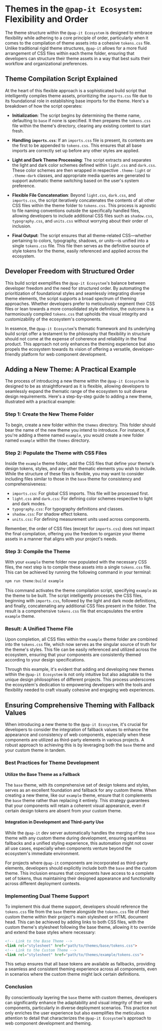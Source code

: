 # Themes in the `@pap-it Ecosystem`: Flexibility and Order

The theme structure within the `@pap-it Ecosystem` is designed to embrace flexibility while adhering to a core principle of order, particularly when it comes to the compilation of theme assets into a cohesive `tokens.css` file. Unlike traditional rigid theme structures, `@pap-it` allows for a more fluid arrangement of CSS files within each theme folder, ensuring that developers can structure their theme assets in a way that best suits their workflow and organizational preferences.

## Theme Compilation Script Explained

At the heart of this flexible approach is a sophisticated build script that intelligently compiles theme assets, prioritizing the `imports.css` file due to its foundational role in establishing base imports for the theme. Here's a breakdown of how the script operates:

- **Initialization**: The script begins by determining the theme name, defaulting to `base` if none is specified. It then prepares the `tokens.css` file within the theme's directory, clearing any existing content to start fresh.

- **Handling `imports.css`**: If an `imports.css` file is present, its contents are the first to be appended to `tokens.css`. This ensures that all base imports are correctly set up before any other styles are applied.

- **Light and Dark Theme Processing**: The script extracts and separates the light and dark color schemes defined within `light.css` and `dark.css`. These color schemes are then wrapped in respective `.theme-light` or `.theme-dark` classes, and appropriate media queries are generated to support automatic theme switching based on the user's system preference.

- **Flexible File Concatenation**: Beyond `light.css`, `dark.css`, and `imports.css`, the script iteratively concatenates the contents of all other CSS files within the theme folder to `tokens.css`. This process is agnostic to file naming conventions outside the specifically handled files, allowing developers to include additional CSS files such as `shadow.css`, `typography.css`, and `units.css` without worrying about their order of inclusion.

- **Final Output**: The script ensures that all theme-related CSS—whether pertaining to colors, typography, shadows, or units—is unified into a single `tokens.css` file. This file then serves as the definitive source of style tokens for the theme, easily referenced and applied across the ecosystem.

## Developer Freedom with Structured Order

This build script exemplifies the `@pap-it Ecosystem`'s balance between developer freedom and the need for structured order. By automating the prioritization of foundational styles and seamlessly integrating diverse theme elements, the script supports a broad spectrum of theming approaches. Whether developers prefer to meticulously segment their CSS files or lean towards a more consolidated style definition, the outcome is a harmoniously compiled `tokens.css` that upholds the visual integrity and customizability of the ecosystem's components.

In essence, the `@pap-it Ecosystem`'s thematic framework and its underlying build script offer a testament to the philosophy that flexibility in structure should not come at the expense of coherence and reliability in the final product. This approach not only enhances the theming experience but also propels the ecosystem towards its vision of offering a versatile, developer-friendly platform for web component development.

## Adding a New Theme: A Practical Example

The process of introducing a new theme within the `@pap-it Ecosystem` is designed to be as straightforward as it is flexible, allowing developers to seamlessly expand the thematic range of the ecosystem to suit diverse design requirements. Here's a step-by-step guide to adding a new theme, illustrated with a practical example:

### Step 1: Create the New Theme Folder

To begin, create a new folder within the `themes` directory. This folder should bear the name of the new theme you intend to introduce. For instance, if you're adding a theme named `example`, you would create a new folder named `example` within the `themes` directory.

### Step 2: Populate the Theme with CSS Files

Inside the `example` theme folder, add the CSS files that define your theme's design tokens, styles, and any other thematic elements you wish to include. While the structure of these files is flexible, you may want to consider including files similar to those in the `base` theme for consistency and comprehensiveness:

- `imports.css`: For global CSS imports. This file will be processed first.
- `light.css` and `dark.css`: For defining color schemes respective to light and dark modes.
- `typography.css`: For typography definitions and classes.
- `shadow.css`: For shadow effect tokens.
- `units.css`: For defining measurement units used across components.

Remember, the order of CSS files (except for `imports.css`) does not impact the final compilation, offering you the freedom to organize your theme assets in a manner that aligns with your project's needs.

### Step 3: Compile the Theme

With your `example` theme folder now populated with the necessary CSS files, the next step is to compile these assets into a single `tokens.css` file. This can be achieved by running the following command in your terminal:

```bash
npm run theme:build example
```

This command activates the theme compilation script, specifying `example` as the theme to be built. The script intelligently processes the CSS files, beginning with `imports.css`, followed by the light and dark mode definitions, and finally, concatenating any additional CSS files present in the folder. The result is a comprehensive `tokens.css` file that encapsulates the entire `example` theme.

### Result: A Unified Theme File

Upon completion, all CSS files within the `example` theme folder are combined into the `tokens.css` file, which now serves as the singular source of truth for the theme's styles. This file can be easily referenced and utilized across the ecosystem, ensuring that your components are consistently themed according to your design specifications.

Through this example, it's evident that adding and developing new themes within the `@pap-it Ecosystem` is not only intuitive but also adaptable to the unique design philosophies of different projects. This process underscores the ecosystem's dedication to empowering developers with the tools and flexibility needed to craft visually cohesive and engaging web experiences.

## Ensuring Comprehensive Theming with Fallback Values

When introducing a new theme to the `@pap-it Ecosystem`, it's crucial for developers to consider the integration of fallback values to enhance the appearance and consistency of web components, especially when these components are utilized as third-party elements in various projects. A robust approach to achieving this is by leveraging both the `base` theme and your custom theme in tandem.

### Best Practices for Theme Development

#### Utilize the Base Theme as a Fallback

The `base` theme, with its comprehensive set of design tokens and styles, serves as an excellent foundation and fallback for any custom theme. When creating a new theme, like our `example` theme, ensure that it complements the `base` theme rather than replacing it entirely. This strategy guarantees that your components will retain a coherent visual appearance, even if certain design tokens are absent from your custom theme.

#### Integration in Development and Third-party Use

While the `@pap-it` dev server automatically handles the merging of the `base` theme with any custom theme during development, ensuring seamless fallbacks and a unified styling experience, this automation might not cover all use cases, especially when components venture beyond the ecosystem's immediate environment.

For projects where `@pap-it` components are incorporated as third-party elements, developers should explicitly include both the `base` and the custom theme. This inclusion ensures that components have access to a complete set of tokens, thus maintaining their designed appearance and functionality across different deployment contexts.

### Implementing Dual Theme Support

To implement this dual theme support, developers should reference the `tokens.css` file from the `base` theme alongside the `tokens.css` file of their custom theme within their project's main stylesheet or HTML document head. This can be achieved by adding links to both CSS files, with the custom theme's stylesheet following the base theme, allowing it to override and extend the base styles where necessary:

```html
<!-- Link to the Base Theme -->
<link rel="stylesheet" href="path/to/themes/base/tokens.css">
<!-- Link to the Custom Theme -->
<link rel="stylesheet" href="path/to/themes/example/tokens.css">
```

This setup ensures that all base tokens are available as fallbacks, providing a seamless and consistent theming experience across all components, even in scenarios where the custom theme might lack certain definitions.

### Conclusion

By conscientiously layering the `base` theme with custom themes, developers can significantly enhance the adaptability and visual integrity of their web components, particularly in diverse deployment scenarios. This practice not only enriches the user experience but also exemplifies the meticulous attention to detail that characterizes the `@pap-it Ecosystem`'s approach to web component development and theming.
